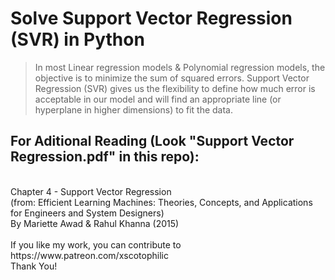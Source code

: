 # Solve Support Vector Regression (SVR) in Python
> In most Linear regression models & Polynomial regression models, the objective is to minimize the sum of squared errors.
>  Support Vector Regression (SVR) gives us the flexibility to define how much error is acceptable in our model and will find an appropriate line (or hyperplane in higher dimensions) to fit the data.

## For Aditional Reading (Look "Support Vector Regression.pdf" in this repo):
<br />
Chapter 4 - Support Vector Regression
<br />
(from: Efficient Learning Machines: Theories, Concepts, and Applications for Engineers and System Designers)
<br />
By Mariette Awad & Rahul Khanna (2015)
<br />
<br />
If you like my work, you can contribute to https://www.patreon.com/xscotophilic<br />
Thank You!